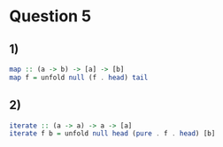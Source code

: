 # Question 5

## 1)

```haskell
map :: (a -> b) -> [a] -> [b]
map f = unfold null (f . head) tail
```

## 2)

```haskell
iterate :: (a -> a) -> a -> [a]
iterate f b = unfold null head (pure . f . head) [b]
```
